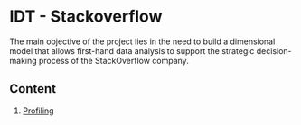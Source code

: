 # IDT - Stackoverflow
The main objective of the project lies in the need to build a dimensional model that allows first-hand data analysis to support the strategic decision-making process of the StackOverflow company.

## Content
1. [Profiling](https://github.com/rodrigoPM/idt-stackoverflow/tree/main/dataProfiling)
